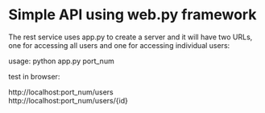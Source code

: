 Simple API using web.py framework
=================================
The rest service uses app.py to create a server and it will have two URLs,
one for accessing all users and one for accessing individual users:

usage:  python app.py port_num


test in browser:


http://localhost:port_num/users  
http://localhost:port_num/users/{id}
